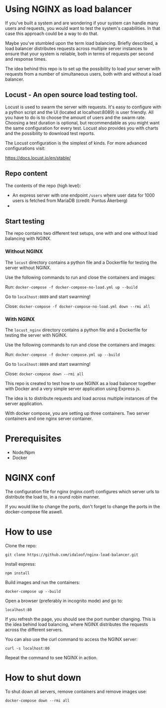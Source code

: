 # Using NGINX as load balancer

If you've built a system and are wondering if your system can handle many users and requests, you would want to test the system's capabilities. In that case this approach could be a way to do that.

Maybe you've stumbled upon the term load balancing. Briefly described, a load balancer distributes requests across multiple server instances to ensure that your system is reliable, both in terms of requests per second and response times.

The idea behind this repo is to set up the possibility to load your server with requests from a number of simultaneous users, both with and without a load balancer.

## Locust - An open source load testing tool.

Locust is used to swarm the server with requests. It's easy to configure with a python script and the UI (located at localhost:8089) is user friendly. All you have to do is to choose the amount of users and the swarm rate. Choosing a test duration is optional, but recommendable as you might want the same configuration for every test. Locust also provides you with charts and the possibility to download test reports.

The Locust configuration is the simplest of kinds. For more advanced configurations visit:

https://docs.locust.io/en/stable/

## Repo content

The contents of the repo (high level):

- An express server with one endpoint ```/users``` where user data for 1000 users is fetched from MariaDB (credit: Pontus Åkerberg)
- 

## Start testing
The repo contains two different test setups, one with and one without load balancing with NGINX.

### Without NGINX

The ```locust``` directory contains a python file and a Dockerfile for testing the server without NGINX.

Use the following commands to run and close the containers and images:

Run: ```docker-compose -f docker-compose-no-load.yml up --build```

Go to ```localhost:8089``` and start swarming!

Close: ```docker-compose -f docker-compose-no-load.yml down --rmi all```

### With NGINX
The ```locust_nginx``` directory contains a python file and a Dockerfile for testing the server with NGINX.

Use the following commands to run and close the containers and images:

Run: ```docker-compose -f docker-compose.yml up --build```

Go to ```localhost:8089``` and start swarming!

Close: ```docker-compose down --rmi all```



This repo is created to test how to use NGINX as a load balancer together with Docker and a very simple server application using Express js.

The idea is to distribute requests and load across multiple instances of the server application.

With docker compose, you are setting up three containers. Two server containers and one nginx server container.

# Prerequisites

* Node/Npm
* Docker

# NGINX conf

The configuration file for nginx (nginx.conf) configures which server urls to distribute the load to, in a round robin manner.

If you would like to change the ports, don't forget to change the ports in the docker-compose file aswell.

# How to use

Clone the repo:

```git clone https://github.com/idaloof/nginx-load-balancer.git```

Install express:

```npm install```

Build images and run the containers:

```docker-compose up --build```

Open a browser (preferably in incognito mode) and go to:

```localhost:80```

If you refresh the page, you should see the port number changing. This is the idea behind load balancing, where NGINX distributes the requests across the different servers.

You can also use the curl command to access the NGINX server:

```curl -s localhost:80```

Repeat the command to see NGINX in action.

# How to shut down

To shut down all servers, remove containers and remove images use:

```docker-compose down --rmi all```